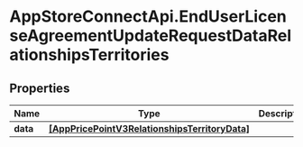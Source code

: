 # AppStoreConnectApi.EndUserLicenseAgreementUpdateRequestDataRelationshipsTerritories

## Properties

Name | Type | Description | Notes
------------ | ------------- | ------------- | -------------
**data** | [**[AppPricePointV3RelationshipsTerritoryData]**](AppPricePointV3RelationshipsTerritoryData.md) |  | [optional] 


